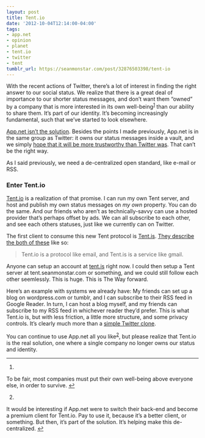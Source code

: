 ```yaml
---
layout: post
title: Tent.io
date: '2012-10-04T12:14:00-04:00'
tags:
- app.net
- opinion
- planet
- tent.io
- twitter
- tent
tumblr_url: https://seanmonstar.com/post/32876503398/tent-io
---
```

With the recent actions of Twitter, there’s a lot of interest in finding the right answer to our social status. We realize that there is a great deal of importance to our shorter status messages, and don’t want them “owned” by a company that is more interested in its own well-being<sup id="fnref:1"><a href="#fn:1" class="footnote-ref" role="doc-noteref">1</a></sup> than our ability to share them. It’s part of our identity. It’s becoming increasingly fundamental, such that we’ve started to look elsewhere.

[App.net isn’t the solution](http://seanmonstar.com/blog/app-net/). Besides the points I made previously, App.net is in the same group as Twitter: it owns our status messages inside a vault, and we simply [hope that it will be more trustworthy than Twitter was](https://lorenb.tent.is/posts/b08bts). That can’t be the right way.

As I said previously, we need a de-centralized open standard, like e-mail or RSS.

### Enter Tent.io

[Tent.io](http://tent.io) is a realization of that promise. I can run my own Tent server, and host and publish my own status messages on _my own_ property. You can do the same. And our friends who aren’t as technically-savvy can use a hosted provider that’s perhaps offset by ads. We can all subscribe to each other, and see each others statuses, just like we currently can on Twitter.

The first client to consume this new Tent protocol is [Tent.is](http://seanmonstar.tent.is). [They describe the both of these](https://github.com/tent/tent.io/wiki/Explaining-Tent) like so:

> Tent.io is a protocol like email, and Tent.is is a service like gmail.

Anyone can setup an account at [tent.is](http://tent.is) right now. I could then setup a Tent server at tent.seanmonstar.com or something, and we could still follow each other seemlessly. This is huge. This is The Way forward.

Here’s an example with systems we already have: My friends can set up a blog on wordpress.com or tumblr, and I can subscribe to their RSS feed in Google Reader. In turn, I can host a blog myself, and my friends can subscribe to my RSS feed in whichever reader they’d prefer. This is what Tent.io is, but with less friction, a little more structure, and some privacy controls. It’s clearly much more than a [simple Twitter clone](http://afreshcup.com/home/2012/10/3/thinking-about-tent.html).

You can continue to use App.net all you like<sup id="fnref:2"><a href="#fn:2" class="footnote-ref" role="doc-noteref">2</a></sup>, but please realize that Tent.io is the real solution, one where a single company no longer owns our status and identity.

* * *

1. 

To be fair, most companies must put their own well-being above everyone else, in order to survive.&nbsp;[↩︎](#fnref:1)

2. 

It would be interesting if App.net were to switch their back-end and become a premium client for Tent.io. Pay to use it, because it’s a better client, or something. But then, it’s part of the solution. It’s helping make this de-centralized.&nbsp;[↩︎](#fnref:2)

